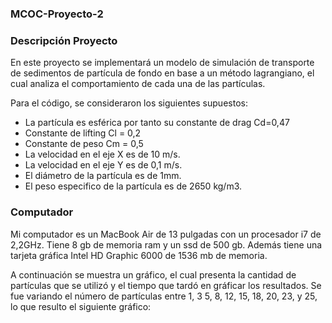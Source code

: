 ### MCOC-Proyecto-2

### Descripción Proyecto

En este proyecto se implementará un modelo de simulación de transporte de sedimentos de partícula de fondo en base a un método lagrangiano, el cual analiza el comportamiento de cada una de las partículas.

Para el código, se consideraron los siguientes supuestos: 
*	La partícula es esférica por tanto su constante de drag Cd=0,47 
*	Constante de lifting Cl = 0,2
*	Constante de peso Cm = 0,5
*	La velocidad en el eje X es de 10 m/s.
*	La velocidad en el eje Y es de 0,1 m/s.
*	El diámetro de la partícula es de 1mm.
*	El peso especifico de la partícula es de 2650 kg/m3.

### Computador 

Mi computador es un MacBook Air de 13 pulgadas con un procesador i7 de 2,2GHz. Tiene 8 gb de memoria ram y un ssd de 500 gb. 
Además tiene una tarjeta gráfica Intel HD Graphic 6000 de 1536 mb de memoria. 

A continuación se muestra un gráfico, el cual presenta la cantidad de partículas que se utilizó y el tiempo que tardó en gráficar los resultados. Se fue variando el número de partículas entre 1, 3 5, 8, 12, 15, 18, 20, 23, y 25, lo que resulto el siguiente gráfico:


